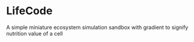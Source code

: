 # LifeCode
A simple miniature ecosystem simulation sandbox with gradient to signify nutrition value of a cell
